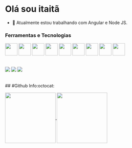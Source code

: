 
<h1>Olá sou itaitã</h1>

- 🔭 Atualmente estou trabalhando com Angular e Node JS.


### Ferramentas e Tecnologias 

<div>
<img src="https://img.icons8.com/?size=256&id=9ESZMOeUioJS&format=png" width="40" height="40" />
  <img src="https://cdn-icons-png.flaticon.com/512/1183/1183621.png" width="40" height="40" />
  <img src="https://cdn.jsdelivr.net/gh/devicons/devicon/icons/java/java-original-wordmark.svg" width="40" height="40" />
  <img src="https://cdn.jsdelivr.net/gh/devicons/devicon/icons/angularjs/angularjs-original.svg" width="40" height="40" />
  <img src="https://cdn.jsdelivr.net/gh/devicons/devicon/icons/dotnetcore/dotnetcore-original.svg" width="40" height="40" />
  <img src="https://cdn.jsdelivr.net/gh/devicons/devicon/icons/git/git-original-wordmark.svg" width="40" height="40" />
  <img src="https://cdn.jsdelivr.net/gh/devicons/devicon/icons/typescript/typescript-original.svg" width="40" height="40" />
  <img src="https://cdn.jsdelivr.net/gh/devicons/devicon/icons/mysql/mysql-original-wordmark.svg" width="40" height="40" />
  <img src="https://cdn.jsdelivr.net/gh/devicons/devicon/icons/postgresql/postgresql-original-wordmark.svg" width="40" height="40" />  
</div>
<br>
<br>
<div>
<a href="https://www.instagram.com/itaitan" target="_blank"><img src="https://img.shields.io/badge/-Instagram-%23E4405F?style=for-the-badge&logo=instagram&logoColor=white" target="_blank"></a>
<a href = "mailto:itaitan2@gmail.com"><img src="https://img.shields.io/badge/Gmail-D14836?style=for-the-badge&logo=gmail&logoColor=white" target="_blank"></a>
<a href="https://www.linkedin.com/in/itaitan-araujo-da-silva-71bb7a173/" target="_blank"><img src="https://img.shields.io/badge/-LinkedIn-%230077B5?style=for-the-badge&logo=linkedin&logoColor=white" target="_blank"></a>   
</div>

<br>
<br>
<div>
## #Github Info:octocat:
<p align="start">
  <a href="https://github.com/itaitan/">
    <img
      align="center"
      height="165"
      src="https://github-readme-stats.vercel.app/api?username=itaitan&count_private=true&show_icons=true&custom_title=Github%20Status&hide=issues&theme=dark"
    />
  </a>
  <a href="https://github.com/itaitan/">
    <img
      align="center"
      height="165"
      src="https://github-readme-stats.vercel.app/api/top-langs/?username=itaitan&&layout=compact&theme=dark"
    />
  </a>
</p>
</div>
  
  

